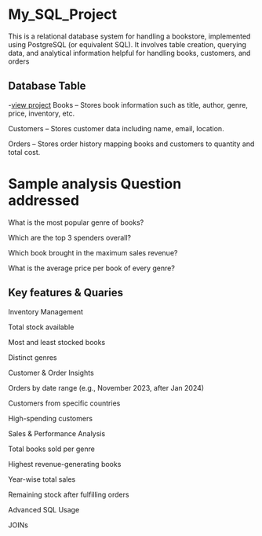 # My_SQL_Project
This is a relational database system for handling a bookstore, implemented using PostgreSQL (or equivalent SQL). It involves table creation, querying data, and analytical information helpful for handling books, customers, and orders
## Database Table
-<a href= "https://github.com/hussainbutt093/My_SQL_Project/blob/main/My_SQL_Project.sql">view project<a/>
Books – Stores book information such as title, author, genre, price, inventory, etc.

Customers – Stores customer data including name, email, location.

Orders – Stores order history mapping books and customers to quantity and total cost.
# Sample analysis Question addressed
What is the most popular genre of books?

Which are the top 3 spenders overall?

Which book brought in the maximum sales revenue?

What is the average price per book of every genre?
## Key features & Quaries
Inventory Management

Total stock available

Most and least stocked books

Distinct genres

Customer & Order Insights

Orders by date range (e.g., November 2023, after Jan 2024)

Customers from specific countries

High-spending customers

Sales & Performance Analysis

Total books sold per genre

Highest revenue-generating books

Year-wise total sales

Remaining stock after fulfilling orders

Advanced SQL Usage

JOINs




